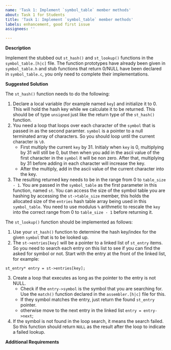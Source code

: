 ```yaml
---
name: 'Task 1: Implement `symbol_table` member methods'
about: Task 1 for Students
title: 'Task 1: Implement `symbol_table` member methods'
labels: enhancement, good first issue
assignees: ''

---
```


**Description**

Implement the stubbed out `st_hash()` and `st_lookup()` functions in the
`symbol_table.[h|c]` file.  The function prototypes have already been given
in `symbol_table.h` and stub functions that return 0/NULL have been declared
in `symbol_table.c`, you only need to complete their implementations.


**Suggested Solution**

The `st_hash()` function needs to do the following:

1. Declare a local variable (for example named `key`) and initialize it to 0.
   This will hold the hash key while we calculate it to be returned.  This should
   be of type `unsigned` just like the return type of the `st_hash()` function.
2. You need a loop that loops over each character of the `symbol` that is
   passed in as the second paramter.  `symbol` is a pointer to a null
   terminated array of characters.  So you should loop until the current
   character is `\0`.
   - First multiply the current `key` by 31.  Initialy when `key` is 0, 
     multiplying by 31 will still be 0, but then when you add in the
     ascii value of the first character in the `symbol` it will be non zero.
     After that, multiplying by 31 before adding in each character will increase
     the key.
   - After the multiply, add in the ascii value of the current character into
     the key.
3. The resulting returned key needs to be in the range from 0 to `table_size - 1`.
   You are passed in the `symbol_table` as the first parameter in this function,
   named `st`.  You can access the size of the symbol table you are hashing by
   accessing the `st->table_size` member, this holds the allocated size of the
   `entries` hash table array being used in this `symbol_table`.  You need to
   use modulus `%` arithmetic to rescale the `key` into the correct range from
   0 to `table_size - 1` before returning it.

The `st_lookup()` function should be implemented as follows:

1. Use your `st_hash()` function to determine the hash key/index for the
   given `symbol` that is to be looked up.
2. The `st->entries[key]` will be a pointer to a linked list of `st_entry`
   items.  So you need to search each entry on this list to see if you can find 
   the asked for symbol or not.  Start with the entry at the front of the
   linked list, for example:
```
st_entry* entry = st->entries[key];
```
3. Create a loop that executes as long as the pointer to the entry is not NULL.
   - Check if the `entry->symbol` is the symbol that you are searching for.  Use
     the `match()` function declared in the `assembler.[h|c]` file for this.
   - If  they symbol matches the entry, just return the found `st_entry` pointer.
   - otherwise move to the next entry in the linked list `entry = entry->next`;
4. If the symbol is not found in the loop search, it means the search failed.  
   So this function should return `NULL` as the result after the loop to indicate
   a failed lookup.

**Additional Requirements**

